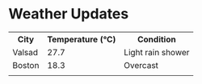 # Weather Updates

<!-- WEATHER-UPDATE-START -->
<table><tr><th>City</th><th>Temperature (°C)</th><th>Condition</th></tr><tr><td>Valsad</td><td>27.7</td><td>Light rain shower</td></tr><tr><td>Boston</td><td>18.3</td><td>Overcast</td></tr><tr><td></td><td></td><td></td></tr></table>
<!-- WEATHER-UPDATE-END -->

